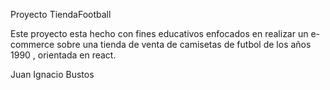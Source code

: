 Proyecto TiendaFootball

Este proyecto esta hecho con fines educativos enfocados en realizar un e-commerce sobre una tienda de venta de camisetas de futbol de los años 1990 , orientada en react.

Juan Ignacio Bustos